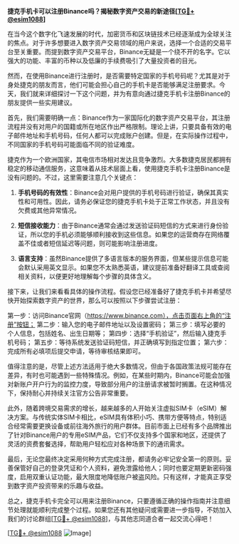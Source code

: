 **捷克手机卡可以注册Binance吗？揭秘数字资产交易的新途径[[TG💪+ @esim1088](https://t.me/s/esim1088)]**

在当今这个数字化飞速发展的时代，加密货币和区块链技术已经逐渐成为全球关注的焦点。对于许多想要进入数字资产交易领域的用户来说，选择一个合适的交易平台至关重要。而提到数字资产交易平台，Binance无疑是一个绕不开的名字。它以强大的功能、丰富的币种以及低廉的手续费吸引了大量投资者的目光。

然而，在使用Binance进行注册时，是否需要特定国家的手机号码呢？尤其是对于身处捷克的朋友而言，他们可能会担心自己的手机卡是否能够满足注册要求。今天，我们就来详细探讨一下这个问题，并为有意向通过捷克手机卡注册Binance的朋友提供一些实用建议。

首先，我们需要明确一点：Binance作为一家国际化的数字资产交易平台，其注册流程并没有对用户的国籍或所在地区作出严格限制。理论上讲，只要具备有效的电子邮件地址和手机号码，任何人都可以完成账户创建。但是，在实际操作过程中，不同国家的手机号码可能面临不同的验证难度。

捷克作为一个欧洲国家，其电信市场相对发达且竞争激烈。大多数捷克居民都拥有稳定的移动通信服务，这意味着从技术层面上看，使用捷克手机卡注册Binance是没有问题的。不过，这里需要注意几个关键点：

1. **手机号码的有效性**：Binance会对用户提供的手机号码进行验证，确保其真实性和可用性。因此，请务必保证您的捷克手机卡处于正常工作状态，并且没有欠费或其他异常情况。

2. **短信接收能力**：由于Binance通常会通过发送验证码短信的方式来进行身份验证，所以您的手机必须能够顺利接收到这些信息。如果您的运营商存在网络覆盖不佳或者短信延迟等问题，则可能影响注册进度。

3. **语言支持**：虽然Binance提供了多语言版本的服务界面，但某些提示信息可能会默认采用英文显示。如果您不太熟悉英语，建议提前准备好翻译工具或查阅相关资料，以便更好地理解每个步骤的具体含义。

接下来，让我们来看看具体的操作流程。假设您已经准备好了捷克手机卡并希望尽快开始探索数字资产的世界，那么可以按照以下步骤尝试注册：

第一步：访问Binance官网（https://www.binance.com），点击页面右上角的“注册”按钮；
第二步：输入您的电子邮件地址以及设置密码；
第三步：填写必要的个人信息，包括姓名、出生日期等；
第四步：选择“手机验证”，然后输入捷克手机号码；
第五步：等待系统发送验证码短信，并正确填写到指定位置；
第六步：完成所有必填项后提交申请，等待审核结果即可。

值得注意的是，尽管上述方法适用于绝大多数情况，但由于各国政策法规可能存在差异，有时也可能遇到一些特殊情况。例如，在某些时期内，Binance可能会加强对新账户开户行为的监控力度，导致部分用户的注册请求被暂时搁置。在这种情况下，保持耐心并持续关注官方公告非常重要。

此外，随着跨境交易需求的增长，越来越多的人开始关注虚拟SIM卡（eSIM）解决方案。与传统实体SIM卡相比，eSIM具有体积小巧、携带方便等特点，特别适合经常需要更换设备或前往海外旅行的用户群体。目前市面上已经有多个品牌推出了针对Binance用户的专用eSIM产品，它们不仅支持多个国家和地区，还提供了灵活的资费套餐选择，帮助用户轻松应对各种场景下的通讯需求。

最后，无论您最终决定采用何种方式完成注册，都请务必牢记安全第一的原则。妥善保管好自己的登录凭证和个人资料，避免泄露给他人；同时也要定期更新密码强度，启用双重认证功能，最大限度地降低账户被盗风险。只有这样，才能真正享受到数字资产投资带来的乐趣与收益。

总之，捷克手机卡完全可以用来注册Binance，只要遵循正确的操作指南并注意细节处理就能顺利完成整个过程。如果您还有其他疑问或需要进一步指导，不妨加入我们的讨论群组[[TG💪+ @esim1088](https://t.me/s/esim1088)]，与其他志同道合者一起交流心得吧！

[[TG💪+ @esim1088](https://t.me/s/esim1088) ![Image](https://i.postimg.cc/4NQfJmqS/Snipaste-2025-05-13-00-14-12.png)]